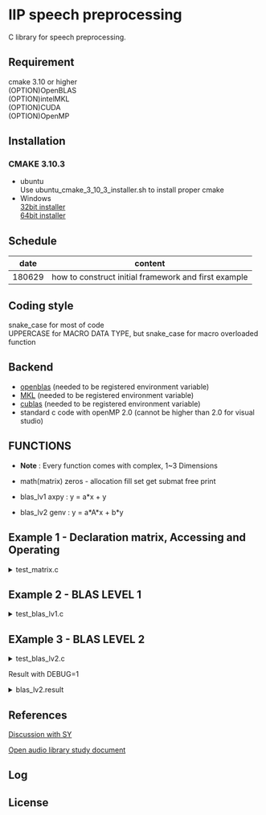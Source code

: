 # IIP speech preprocessing

C library for speech preprocessing.

## Requirement
cmake 3.10 or higher  
(OPTION)OpenBLAS  
(OPTION)intelMKL  
(OPTION)CUDA  
(OPTION)OpenMP  

## Installation

### CMAKE 3.10.3
+ ubuntu    
Use ubuntu\_cmake\_3\_10\_3\_installer.sh to install proper cmake  
+ Windows  
[32bit installer](https://cmake.org/files/v3.10/cmake-3.10.3-win64-x64.msi)   
[64bit installer](https://cmake.org/files/v3.10/cmake-3.10.3-win32-x86.msi)      

## Schedule

|date|content|
|---|---|
| 180629 | how to construct initial framework and first example |

## Coding style
snake\_case for most of code  
UPPERCASE for MACRO DATA TYPE, but snake\_case for macro overloaded function 

## Backend

- [openblas](https://github.com/gogyzzz/iip_sph_pp/wiki/OpenBLAS_%5Blinux%5D) (needed to be registered environment variable)
- [MKL](https://github.com/gogyzzz/iip_sph_pp/wiki/Intel_MKL_%EC%84%A4%EC%B9%98_%EB%B0%8F_%EC%82%AC%EC%9A%A9_%5BWINDOWS%5D) (needed to be registered environment variable)
- [cublas](https://developer.nvidia.com/cuda-downloads) (needed to be registered environment variable)
- standard c code with openMP 2.0 (cannot be higher than 2.0 for visual studio)

## FUNCTIONS
+ **Note** : Every function comes with complex, 1~3 Dimensions
+ math(matrix)
zeros - allocation
fill
set
get
submat
free
print
+ blas\_lv1
axpy : y = a\*x + y

+ blas\_lv2
genv : y = a\*A*x + b\*y

## Example 1 - Declaration matrix, Accessing and Operating

<details><summary>test_matrix.c</summary>

```c
#include "mother.h"

int main()
{
	
	MAT* a1, *sa1;
  MAT* a2, *sa2;
	MAT* a3, *sa3;

  a1 = zeros(4);
  a2 = zeros(3,4);
	a3 = zeros(2,3,4);

  sa1 = zeros(2);
  sa2 = zeros(2,2);
  sa3 = zeros(2,2,2);

	set(a1,2,1);
	print_MAT(a1);
	set(a2,1,2,1);
	print_MAT(a2);
	set(a3,0,1,2,1);
	print_MAT(a3);

	fill(a1,4);
	print_MAT(a1);
	fill(a2,5);
	print_MAT(a2);
	fill(a3,6);
	print_MAT(a3);
 
  DTYPE t1 = get(a1,0);
	printf("t1 : %lf\n",t1);	
 
  submat(a1,sa1,1,3);
  print_MAT(sa1);
  submat(a2,sa2,1,3,1,3);
  print_MAT(sa2);
  submat(a3,sa3,1,3,1,3,1,3);
  print_MAT(sa3);

  free_MAT(a1);
  free_MAT(a2);
	free_MAT(a3);
  free_MAT(sa1);
  free_MAT(sa2);
  free_MAT(sa3);
  
	CMAT* ca1, *sca1;
  CMAT* ca2, *sca2;
	CMAT* ca3, *sca3;

  ca1 = czeros(4);
	print_CMAT(ca1);
  ca2 = czeros(3,4);
	ca3 = czeros(2,3,4);

  sca1 = czeros(2);
  sca2 = czeros(2,2);
  sca3 = czeros(2,2,2);

	cset(ca1,2,1,1);
	cset(ca2,1,2,1,1);
	print_CMAT(ca2);
	cset(ca3,0,1,2,1,1);

	cfill(ca1,4,4);
	cfill(ca2,5,5);
	cfill(ca3,6,6);
	print_CMAT(ca3);
	
  csubmat(ca1,sca1,1,3);
  print_CMAT(sca1);
  csubmat(ca2,sca2,1,3,1,3);
  print_CMAT(sca2);
  csubmat(ca3,sca3,1,3,1,3,1,3);
  print_CMAT(sca3);

	free_CMAT(ca1);
  free_CMAT(ca2);
	free_CMAT(ca3);

	free_CMAT(sca1);
  free_CMAT(sca2);
	free_CMAT(sca3);
	return 0;
}



```
</details>

## Example 2 - BLAS LEVEL 1

<details><summary>test_blas_lv1.c</summary>

```C++

```
</details>

## EXample 3 - BLAS LEVEL 2

<details><summary>test_blas_lv2.c</summary>

```C
#include "mother.h"
//#include "header_for_test.h"

int main()
{

	MAT *A, *X, *Y;
	MAT *TA, *TX, *TY;

	CMAT *CA, *CX, *CY;
	CMAT *TCA, *TCX, *TCY;
	CTYPE calpha, cbeta;
#if USE_CUDA
  init();
#endif

  printf("%d\n",max_thread);
//	stopwatch(0);

	A = zeros(5, 4);
	X = alloc_MAT(5);
	Y = alloc_MAT(4);

	fill(A, 2);
	fill(X, 1);
	fill(Y, -1);

	print_MAT(A);
	print_MAT(X);
	print_MAT(Y);

	gemv(NoTran, 10, A, X, 3, Y);

	print_MAT(A);
	print_MAT(X);
	print_MAT(Y);

	free_MAT(A);
	free_MAT(X);
	free_MAT(Y);

	/**** TRANSPOSE  ****/

	TA = zeros(4, 5);
	TX = alloc_MAT(5);
	TY = alloc_MAT(4);

	fill(TA, 2);
	fill(TX, 1);
	fill(TY, -1);

	print_MAT(TA);
	print_MAT(TX);
	print_MAT(TY);

	gemv(Tran, 10, TA, TX, 3, TY);

	print_MAT(TA);
	print_MAT(TX);
	print_MAT(TY);

	free_MAT(TA);
	free_MAT(TX);
	free_MAT(TY);

	/**** COMPLEX ****/

	calpha.re = 5;
	calpha.im = 0;
	cbeta.re = 2;
	cbeta.im = 0;

	CA = czeros(4, 3);
	CX = alloc_CMAT(4);
	CY = alloc_CMAT(3);

	cfill(CA, 3, 0);
	cfill(CX, -2, 0);
	cfill(CY, 4, -2);

	print_CMAT(CA);
	print_CMAT(CX);
	print_CMAT(CY);

	cgemv(NoTran, calpha, CA, CX, cbeta, CY);

	print_CMAT(CA);
	print_CMAT(CX);
	print_CMAT(CY);

	free_CMAT(CA);
	free_CMAT(CX);
	free_CMAT(CY);

	/**** TRANSPOSE  ****/

	TCA = czeros(3, 4);
	TCX = alloc_CMAT(4);
	TCY = alloc_CMAT(3);

	cfill(TCA, 3, 0);
	cfill(TCX, -2, 0);
	cfill(TCY, 4, -2);

	print_CMAT(TCA);
	print_CMAT(TCX);
	print_CMAT(TCY);

	cgemv(Tran, calpha, TCA, TCX, cbeta, TCY);

	print_CMAT(TCA);
	print_CMAT(TCX);
	print_CMAT(TCY);

	free_CMAT(TCA);
	free_CMAT(TCX);
	free_CMAT(TCY);
#if USE_CUDA
  finit();
#endif
	return 0;
}
```
	
</details>

Result with DEBUG=1

<details><summary>blas_lv2.result</summary>

```
zeros_2d
alloc_MAT_1d
alloc_MAT_1d
fill
max thread : 1024
fill
max thread : 1024
fill
max thread : 1024
print_MAT
2.000 2.000 2.000 2.000 
2.000 2.000 2.000 2.000 
2.000 2.000 2.000 2.000 
2.000 2.000 2.000 2.000 
2.000 2.000 2.000 2.000 

print_MAT
1.000 
1.000 
1.000 
1.000 
1.000 

print_MAT
-1.000 
-1.000 
-1.000 
-1.000 

gemv
trans : 0 m : 4 n: 5 lda : 4
alpha : 10.000000 beta : 3.000000
print_MAT
2.000 2.000 2.000 2.000 
2.000 2.000 2.000 2.000 
2.000 2.000 2.000 2.000 
2.000 2.000 2.000 2.000 
2.000 2.000 2.000 2.000 

print_MAT
1.000 
1.000 
1.000 
1.000 
1.000 

print_MAT
97.000 
97.000 
97.000 
97.000 

free_MAT
free_MAT
free_MAT
zeros_2d
alloc_MAT_1d
alloc_MAT_1d
fill
max thread : 1024
fill
max thread : 1024
fill
max thread : 1024
print_MAT
2.000 2.000 2.000 2.000 2.000 
2.000 2.000 2.000 2.000 2.000 
2.000 2.000 2.000 2.000 2.000 
2.000 2.000 2.000 2.000 2.000 

print_MAT
1.000 
1.000 
1.000 
1.000 
1.000 

print_MAT
-1.000 
-1.000 
-1.000 
-1.000 

gemv
trans : 1 m : 5 n: 4 lda : 5
alpha : 10.000000 beta : 3.000000
print_MAT
2.000 2.000 2.000 2.000 2.000 
2.000 2.000 2.000 2.000 2.000 
2.000 2.000 2.000 2.000 2.000 
2.000 2.000 2.000 2.000 2.000 

print_MAT
1.000 
1.000 
1.000 
1.000 
1.000 

print_MAT
97.000 
97.000 
97.000 
97.000 

free_MAT
free_MAT
free_MAT
czeros_2d
alloc_CMAT_1d
alloc_CMAT_1d
cfill
cfill
cfill
print_CMAT
3.000 0.000|3.000 0.000|3.000 0.000|
3.000 0.000|3.000 0.000|3.000 0.000|
3.000 0.000|3.000 0.000|3.000 0.000|
3.000 0.000|3.000 0.000|3.000 0.000|

print_CMAT
-2.000 0.000|
-2.000 0.000|
-2.000 0.000|
-2.000 0.000|

print_CMAT
4.000 -2.000|
4.000 -2.000|
4.000 -2.000|

cgemv
trans : 0 m : 3 n: 4 lda : 3
alpha : 5.000000|0.000000 beta : 2.000000|0.000000
print_CMAT
3.000 0.000|3.000 0.000|3.000 0.000|
3.000 0.000|3.000 0.000|3.000 0.000|
3.000 0.000|3.000 0.000|3.000 0.000|
3.000 0.000|3.000 0.000|3.000 0.000|

print_CMAT
-2.000 0.000|
-2.000 0.000|
-2.000 0.000|
-2.000 0.000|

print_CMAT
-112.000 -4.000|
-112.000 -4.000|
-112.000 -4.000|

free_CMAT
free_CMAT
free_CMAT
czeros_2d
alloc_CMAT_1d
alloc_CMAT_1d
cfill
cfill
cfill
print_CMAT
3.000 0.000|3.000 0.000|3.000 0.000|3.000 0.000|
3.000 0.000|3.000 0.000|3.000 0.000|3.000 0.000|
3.000 0.000|3.000 0.000|3.000 0.000|3.000 0.000|

print_CMAT
-2.000 0.000|
-2.000 0.000|
-2.000 0.000|
-2.000 0.000|

print_CMAT
4.000 -2.000|
4.000 -2.000|
4.000 -2.000|

cgemv
trans : 1 m : 4 n: 3 lda : 4
alpha : 5.000000|0.000000 beta : 2.000000|0.000000
print_CMAT
3.000 0.000|3.000 0.000|3.000 0.000|3.000 0.000|
3.000 0.000|3.000 0.000|3.000 0.000|3.000 0.000|
3.000 0.000|3.000 0.000|3.000 0.000|3.000 0.000|

print_CMAT
-2.000 0.000|
-2.000 0.000|
-2.000 0.000|
-2.000 0.000|

print_CMAT
-112.000 -4.000|
-112.000 -4.000|
-112.000 -4.000|

free_CMAT
free_CMAT
free_CMAT

```

</details>


## References

[Discussion with SY](https://docs.google.com/document/d/1rCuWjxcCX7lz-VraY0BthAHz8QdSYxDVFVWy7HIMcDo/edit)

[Open audio library study document](https://github.com/kooBH/OpenAudioLibraryStudy)

## Log

## License



